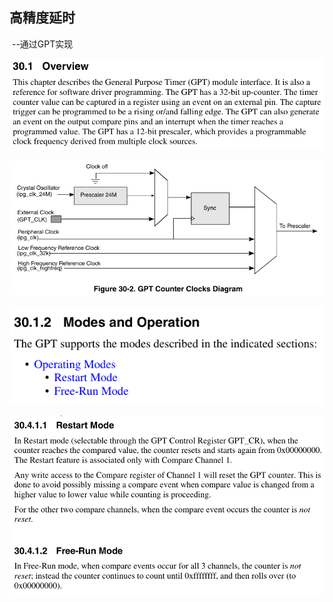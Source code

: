 ## 高精度延时

​			--通过GPT实现

![delay1](./pics/delay1.png)

![delay2](./pics/delay2.png)

![delay3](./pics/delay3.png)

![delay3](./pics/delay4.png)
